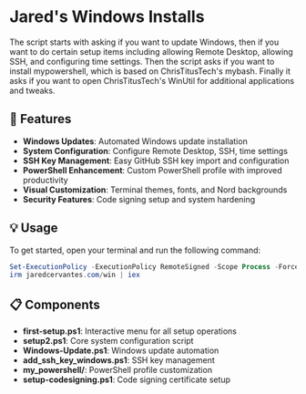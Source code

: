 # Jared's Windows Installs

The script starts with asking if you want to update Windows, then if you want to do certain setup items including allowing Remote Desktop, allowing SSH, and configuring time settings. Then the script asks if you want to install mypowershell, which is based on ChrisTitusTech's mybash. Finally it asks if you want to open ChrisTitusTech's WinUtil for additional applications and tweaks.

## 🚀 Features

- **Windows Updates**: Automated Windows update installation
- **System Configuration**: Configure Remote Desktop, SSH, time settings
- **SSH Key Management**: Easy GitHub SSH key import and configuration
- **PowerShell Enhancement**: Custom PowerShell profile with improved productivity
- **Visual Customization**: Terminal themes, fonts, and Nord backgrounds
- **Security Features**: Code signing setup and system hardening

## 💡 Usage

To get started, open your terminal and run the following command:
```ps1
Set-ExecutionPolicy -ExecutionPolicy RemoteSigned -Scope Process -Force
irm jaredcervantes.com/win | iex
```

## 📋 Components

- **first-setup.ps1**: Interactive menu for all setup operations
- **setup2.ps1**: Core system configuration script
- **Windows-Update.ps1**: Windows update automation
- **add_ssh_key_windows.ps1**: SSH key management
- **my_powershell/**: PowerShell profile customization
- **setup-codesigning.ps1**: Code signing certificate setup
